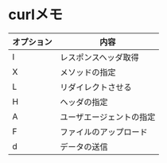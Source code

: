 # curlメモ

| オプション | 内容                     |
|------------|--------------------------|
| I          | レスポンスヘッダ取得     |
| X          | メソッドの指定           |
| L          | リダイレクトさせる       |
| H          | ヘッダの指定             |
| A          | ユーザエージェントの指定 |
| F          | ファイルのアップロード   |
| d          | データの送信             |